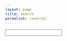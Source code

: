 ```yaml
---
layout: page
title: Search
permalink: /search/
---
```


<form action="/search" method="get">
  <!--
  <label for="search-box">Search</label>
  -->
  
  <input type="text" id="search-box" name="query">
  
  <!--
  <input type="submit" value="search">
  -->
</form>

<div id="search-results"></div>

<script>
  window.store = {
    {% for post in site.posts %}
      "{{ post.url | slugify }}": {
        "title": "{{ post.title | xml_escape }}",
        "author": "{{ post.author | xml_escape }}",
        "category": "{{ post.category | xml_escape }}",
        "content": {{ post.content | strip_html | strip_newlines | jsonify }},
        "url": "{{ post.url | xml_escape }}",
        "excerpt": "{{ post.excerpt | strip_html | strip_newlines }}",
        "date": "{{ post.date | date: "%B %e, %Y" }}",
        "filename": "{{ post.filename }}"
      }
      {% unless forloop.last %},{% endunless %}
    {% endfor %}
  };
</script>
<script src="/js/lunr.min.js"></script>
<script src="/js/search.js"></script>